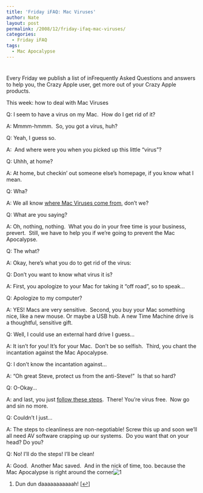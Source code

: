```yaml
---
title: 'Friday iFAQ: Mac Viruses'
author: Nate
layout: post
permalink: /2008/12/friday-ifaq-mac-viruses/
categories:
  - Friday iFAQ
tags:
  - Mac Apocalypse
---
```

# 

Every Friday we publish a list of inFrequently Asked Questions and answers to help you, the Crazy Apple user, get more out of your Crazy Apple products.

This week: how to deal with Mac Viruses

Q: I seem to have a virus on my Mac.  How do I get rid of it?

A: Mmmm-hmmm.  So, you got a virus, huh?

Q: Yeah, I guess so.

A:  And where were you when you picked up this little “virus”?

Q: Uhhh, at home?

A: At home, but checkin’ out someone else’s homepage, if you know what I mean.

Q: Wha?

A: We all know [where Mac Viruses come from][1], don’t we?

 [1]: http://blogs.zdnet.com/security/?p=629

Q: What are you saying?

A: Oh, nothing, nothing.  What you do in your free time is your business, prevert.  Still, we have to help you if we’re going to prevent the Mac Apocalypse.

Q: The what?

A: Okay, here’s what you do to get rid of the virus:

Q: Don’t you want to know what virus it is?

A: First, you apologize to your Mac for taking it “off road”, so to speak…

Q: Apologize to my computer?

A: YES! Macs are very sensitive.  Second, you buy your Mac something nice, like a new mouse. Or maybe a USB hub. A new Time Machine drive is a thoughtful, sensitive gift.

Q: Well, I could use an external hard drive I guess…

A: It isn’t for you! It’s for your Mac.  Don’t be so selfish.  Third, you chant the incantation against the Mac Apocalypse.

Q: I don’t know the incantation against…

A: “Oh great Steve, protect us from the anti-Steve!”  Is that so hard?

Q: O-Okay…

A: and last, you just [follow these steps][2].  There! You’re virus free.  Now go and sin no more.

 [2]: http://www.macworld.com/2007/10/firstlooks/trojanhorse/index.php

Q: Couldn’t I just…

A: The steps to cleanliness are non-negotiable! Screw this up and soon we’ll all need AV software crapping up our systems.  Do you want that on your head? Do you?

Q: No! I’ll do the steps! I’ll be clean!

A: Good.  Another Mac saved.  And in the nick of time, too. because the Mac Apocalypse is right around the corner![1][3]

 [3]: #footnote_0_237 "Dun dun daaaaaaaaaaah!"

1.  Dun dun daaaaaaaaaaah! [[↩][4]]

 [4]: #identifier_0_237